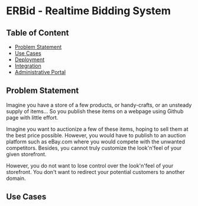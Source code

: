 ERBid - Realtime Bidding System
=====

## Table of Content

- [Problem Statement](#problem-statement)
- [Use Cases](#use-cases)
- [Deployment](#deployment)
- [Integration](#integration)
- [Administrative Portal](administrative-portal)

## Problem Statement

Imagine you have a store of a few products, or handy-crafts, or an unsteady supply of items... So you publish these items
on a webpage using Github page with little effort.

Imagine you want to auctionize a few of these items, hoping to sell them at the best price possible. However, you would
have to publish to an auction platform such as eBay.com where you would compete with the unwanted competitors. Besides, you
cannot truly customize the look'n'feel of your given storefront.

However, you do not want to lose control over the look'n'feel of your storefront. You don't want to redirect your potential
customers to another domain.

## Use Cases
